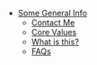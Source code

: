 <!-- * [Copper Key Software Connections](/) -->

<!-- * [Blogs](blogs/README.md) -->
<!-- * [projects](projects/README.md) -->
* [Some General Info](main/README.md)
  * [Contact Me](main/contact.md)
  * [Core Values](main/core_values.md)
  * [What is this?](main/what_is_this.md)
  * [FAQs](main/faqs.md)


